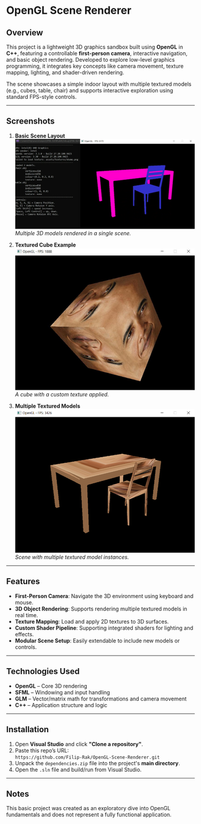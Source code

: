 # OpenGL Scene Renderer

## Overview
This project is a lightweight 3D graphics sandbox built using **OpenGL** in **C++**, featuring a controllable **first-person camera**, interactive navigation, and basic object rendering. Developed to explore low-level graphics programming, it integrates key concepts like camera movement, texture mapping, lighting, and shader-driven rendering.

The scene showcases a simple indoor layout with multiple textured models (e.g., cubes, table, chair) and supports interactive exploration using standard FPS-style controls.

---

## Screenshots

1. **Basic Scene Layout**  
   ![Final Scene](media/multiple.png)  
   *Multiple 3D models rendered in a single scene.*

2. **Textured Cube Example**  
   ![Obama Cube](media/obama_cube.png)  
   *A cube with a custom texture applied.*

3. **Multiple Textured Models**  
   ![Multiple Obamas](media/multiple_obamas.png)  
   *Scene with multiple textured model instances.*

---

## Features
- **First-Person Camera**: Navigate the 3D environment using keyboard and mouse.
- **3D Object Rendering**: Supports rendering multiple textured models in real time.
- **Texture Mapping**: Load and apply 2D textures to 3D surfaces.
- **Custom Shader Pipeline**: Supporting integrated shaders for lighting and effects.
- **Modular Scene Setup**: Easily extendable to include new models or controls.

---

## Technologies Used
- **OpenGL** – Core 3D rendering
- **SFML** – Windowing and input handling
- **GLM** – Vector/matrix math for transformations and camera movement
- **C++** – Application structure and logic

---

## Installation

1. Open **Visual Studio** and click **"Clone a repository"**.
2. Paste this repo’s URL:  
   `https://github.com/Filip-Rak/OpenGL-Scene-Renderer.git`
3. Unpack the `dependencies.zip` file into the project's **main directory**.
4. Open the `.sln` file and build/run from Visual Studio.

---

## Notes
This basic project was created as an exploratory dive into OpenGL fundamentals and does not represent a fully functional application.

